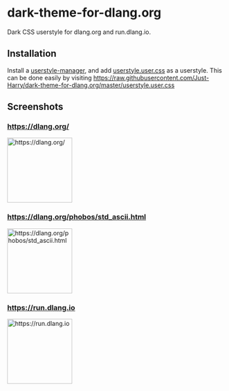 # dark-theme-for-dlang.org
Dark CSS userstyle for dlang.org and run.dlang.io.

## Installation

Install a [userstyle-manager](https://github.com/openstyles/stylus/wiki/Usercss#userstyle-manager), and add [userstyle.user.css](/userstyle.user.css) as a userstyle.
This can be done easily by visiting https://raw.githubusercontent.com/Just-Harry/dark-theme-for-dlang.org/master/userstyle.user.css

## Screenshots

### https://dlang.org/

<img src="https://i.ibb.co/Sydg6TD/Screen-Shot-2019-01-20-at-21-01-18-fullpage.png" alt="https://dlang.org/" height="150">

### https://dlang.org/phobos/std_ascii.html

<img src="https://i.ibb.co/Yt6JXYd/Screen-Shot-2019-01-20-at-21-03-32-fullpage.png" alt="https://dlang.org/phobos/std_ascii.html" height="150">

### https://run.dlang.io

<img src="https://i.ibb.co/N9gqS8c/Screen-Shot-2019-01-20-at-21-04-00-fullpage.png" alt="https://run.dlang.io" height="150">
